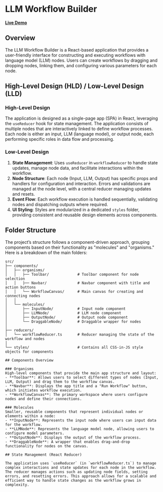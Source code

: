 # LLM Workflow Builder

[**Live Demo**](https://llm-workflow-hemanth-kumars-projects-54558d95.vercel.app/)  

## Overview

The LLM Workflow Builder is a React-based application that provides a user-friendly interface for constructing and executing workflows with language model (LLM) nodes. Users can create workflows by dragging and dropping nodes, linking them, and configuring various parameters for each node.

## High-Level Design (HLD) / Low-Level Design (LLD)

### High-Level Design

The application is designed as a single-page app (SPA) in React, leveraging the `useReducer` hook for state management. The application consists of multiple nodes that are interactively linked to define workflow processes. Each node is either an input, LLM (language model), or output node, each performing specific roles in data flow and processing.

### Low-Level Design

1. **State Management**: Uses `useReducer` in `workflowReducer` to handle state updates, manage node data, and facilitate interactions within the workflow.
2. **Node Structure**: Each node (Input, LLM, Output) has specific props and handlers for configuration and interaction. Errors and validations are managed at the node level, with a central reducer managing updates and resets.
3. **Event Flow**: Each workflow execution is handled sequentially, validating nodes and dispatching outputs where required.
4. **UI Styling**: Styles are modularized in a dedicated `styles` folder, providing consistent and reusable design elements across components.

## Folder Structure

The project’s structure follows a component-driven approach, grouping components based on their functionality as "molecules" and "organisms." Here is a breakdown of the main folders:

```plaintext
src/
├── components/
│   ├── organisms/
│   │   ├── Toolbar/             # Toolbar component for node selection
│   │   ├── Navbar/              # Navbar component with title and action buttons
│   │   └── WorkflowCanvas/      # Main canvas for creating and connecting nodes
│   │
│   └── molecules/
│       ├── InputNode/           # Input node component
│       ├── LLMNode/             # LLM node component
│       ├── OutputNode/          # Output node component
│       └── DraggableNode/       # Draggable wrapper for nodes
│
├── reducers/
│   └── workflowReducer.ts       # Reducer managing the state of the workflow and nodes
│
└── styles/                      # Contains all CSS-in-JS style objects for components

## Components Overview

### Organisms
High-level components that provide the main app structure and layout:
- **Toolbar**: Allows users to select different types of nodes (Input, LLM, Output) and drag them to the workflow canvas.
- **Navbar**: Displays the app title and a "Run Workflow" button, which initiates workflow execution.
- **WorkflowCanvas**: The primary workspace where users configure nodes and define their connections.

### Molecules
Smaller, reusable components that represent individual nodes or elements within a node:
- **InputNode**: Represents the input node where users can input data for the workflow.
- **LLMNode**: Represents the language model node, allowing users to configure model parameters.
- **OutputNode**: Displays the output of the workflow process.
- **DraggableNode**: A wrapper that enables drag-and-drop functionality for nodes on the canvas.

## State Management (React Reducer)

The application uses `useReducer` (in `workflowReducer.ts`) to manage complex interactions and state updates for each node in the workflow. The reducer manages actions such as updating node fields, setting errors, and resetting errors. This approach allows for a scalable and efficient way to handle state changes as the workflow grows in complexity.
